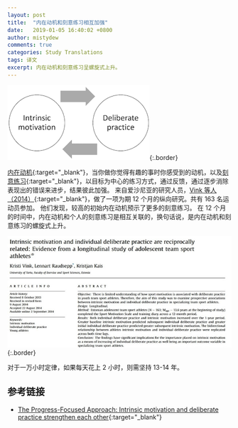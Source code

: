 ```yaml
---
layout: post
title:  "内在动机和刻意练习相互加强"
date:   2019-01-05 16:40:02 +0800
author: mistydew
comments: true
categories: Study Translations
tags: 译文
excerpt: 内在动机和刻意练习呈螺旋式上升。
---
```

![intrinsic-motivation-deliberate-practice](/assets/images/translations/intrinsic-motivation-deliberate-practice.png){:.border}

[内在动机](http://www.progressfocused.com/2015/11/autonomous-motivation-interesting-andor.html){:target="_blank"}，当你做你觉得有趣的事时你感受到的动机，以及[刻意练习](http://www.progressfocused.com/2011/10/deliberate-practice-crucial-factor.html){:target="_blank"}，以目标为中心的练习方式，通过反馈，通过逐步消除表现出的错误来进步，结果彼此加强。
来自爱沙尼亚的研究人员，[Vink 等人（2014）](http://www.sciencedirect.com/science/article/pii/S1469029214001198){:target="_blank"}，做了一项为期 12 个月的纵向研究。共有 163 名运动员参加。
他们发现，较高的初始内在动机预示了更多的刻意练习。
在 12 个月的时间中，内在动机和个人的刻意练习是相互关联的，换句话说，是内在动机和刻意练习的螺旋式上升。

![presentatie](/assets/images/translations/presentatie.jpg){:.border}

对于一万小时定律，如果每天花上 2 小时，则需坚持 13-14 年。

## 参考链接

* [The Progress-Focused Approach: Intrinsic motivation and deliberate practice strengthen each other](http://www.progressfocused.com/2016/03/intrinsic-motivation-and-deliberate.html){:target="_blank"}
